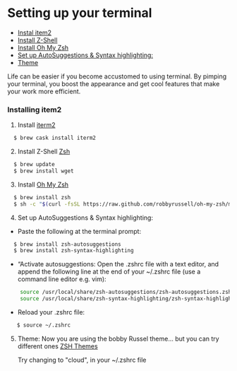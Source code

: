 
# Setting up your terminal
- [Instal item2](#Instal-item2)
- [Install Z-Shell](#install-z-shell)
- [Install Oh My Zsh](#install-oh-my-zsh)
- [Set up AutoSuggestions & Syntax highlighting:](#autosuggest-syntax-highlighting)
- [Theme](#theme)



Life can be easier if you become accustomed to using terminal. By pimping your terminal, you boost the appearance and get cool features that make your work more efficient.

###  Installing item2
1. Install [iterm2](https://www.iterm2.com/)


```sh
  $ brew cask install iterm2
```


2. Install Z-Shell [Zsh](https://gist.github.com/derhuerst/12a1558a4b408b3b2b6e)

```sh
  $ brew update
  $ brew install wget
```


3. Install [Oh My Zsh](https://github.com/robbyrussell/oh-my-zsh)

```sh
  $ brew install zsh
  $ sh -c "$(curl -fsSL https://raw.github.com/robbyrussell/oh-my-zsh/master/tools/install.sh)"
```


4. Set up AutoSuggestions & Syntax highlighting:

* Paste the following at the terminal prompt:

```sh
  $ brew install zsh-autosuggestions
  $ brew install zsh-syntax-highlighting
```


* “Activate  autosuggestions:  Open the .zshrc file with a text editor, and append the following line at the end of your ~/.zshrc file (use a command line editor e.g. vim):

```sh
    source /usr/local/share/zsh-autosuggestions/zsh-autosuggestions.zsh
    source /usr/local/share/zsh-syntax-highlighting/zsh-syntax-highlighting.zsh
```


* Reload your .zshrc file:
```sh
   $ source ~/.zshrc
```

5. Theme: Now you are using the bobby Russel theme... but you can try different ones [ZSH Themes](https://github.com/robbyrussell/oh-my-zsh/wiki/Themes)

    Try changing to "cloud", in your ~/.zshrc file
